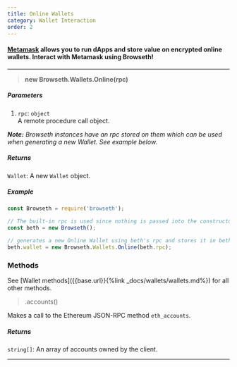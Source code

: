 ```yaml
---
title: Online Wallets
category: Wallet Interaction
order: 2
---
```


#### [Metamask](https://metamask.io/) allows you to run dApps and store value on encrypted **online** wallets. Interact with Metamask using Browseth!

<!-- **Note:** Metamask is currently the only online wallet Browseth supports as it is the most widely used. -->

<hr>

> **new Browseth.Wallets.Online(rpc)**

##### Parameters

1.  `rpc`: `object`<br> A remote procedure call object.

_**Note:** Browseth instances have an rpc stored on them which can be used when
generating a new Wallet. See example below._

##### Returns

`Wallet`: A new `Wallet` object.

##### Example

```javascript
const Browseth = require('browseth');

// The built-in rpc is used since nothing is passed into the constructor
const beth = new Browseth();

// generates a new Online Wallet using beth's rpc and stores it in beth's wallet.
beth.wallet = new Browseth.Wallets.Online(beth.rpc);
```

### Methods

See [Wallet methods]({{base.url}}{%link _docs/wallets/wallets.md%}) for all other methods.

> .accounts()

Makes a call to the Ethereum JSON-RPC method `eth_accounts`.

##### Returns

`string[]`: An array of accounts owned by the client.

<hr>